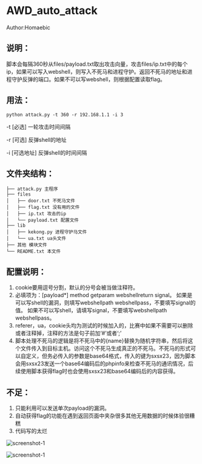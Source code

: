 # AWD_auto_attack

Author:Homaebic

## 说明：

脚本会每隔360秒从files/payload.txt取出攻击向量，攻击files/ip.txt中的每个ip，如果可以写入webshell，则写入不死马和进程守护。返回不死马的地址和进程守护反弹的端口。如果不可以写webshell，则根据配置读取flag。

## 用法：
  ```python attack.py -t 360 -r 192.168.1.1 -i 3```
  
-t [必选] 一轮攻击时间间隔

-r [可选] 反弹shell的地址

-i [可选地址] 反弹shell的时间间隔


## 文件夹结构：
```
├── attack.py 主程序
├── files
│   ├── door.txt 不死马文件
│   ├── flag.txt 没有用的文件
│   ├── ip.txt 攻击的ip
│   └── payload.txt 配置文件
├── lib
│   ├── kekong.py 进程守护马文件
│   └── ua.txt ua头文件
├── 其他 模块文件
└── README.txt 本文件
```

## 配置说明：
1. cookie要用逗号分割，默认的分号会被当做注释符。
2. 必填项为：[payload*] method getparam webshellreturn signal。
        如果是可以写shell的漏洞，则填写webshellpath webshellpass，不要填写signal的值。
        如果不可以写shell，请填写signal，不要填写webshellpath webshellpass。
3. referer，ua，cookie头均为测试的时候加入的，比赛中如果不需要可以删除或者注释掉，注释的方法是句子前加‘#’或者‘;’
4. 脚本处理不死马的逻辑是将不死马中的{name}替换为随机字符串，然后将这个文件传入到目标主机。访问这个不死马生成真正的不死马。不死马的形式可以自定义，但务必传入的参数是base64格式，传入的键为sxsx23，因为脚本会用sxsx23发送一个base64编码后的phpinfo来检查不死马的通讯情况，后续使用脚本获得flag时也会使用sxsx23和base64编码后的内容获得。

## 不足：
1. 只能利用可以发送单次payload的漏洞。
2. 自动获得flag的功能在遇到返回页面中夹杂很多其他无用数据的时候体验很糟糕
3. 代码写的太烂

![screenshot-1](1.png)

![screenshot-1](2.png)
